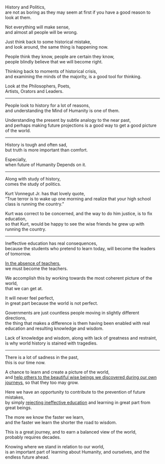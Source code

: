 History and Politics,\
are not as boring as they may seem at first if you have a good reason to look at them.

Not everything will make sense,\
and almost all people will be wrong.

Just think back to some historical mistake,\
and look around, the same thing is happening now.

People think they know, people are certain they know,\
people blindly believe that we will become right.

Thinking back to moments of historical crisis,\
and examining the minds of the majority, is a good tool for thinking.

Look at the Philosophers, Poets,\
Artists, Orators and Leaders.

---

People look to history for a lot of reasons,\
and understanding the Mind of Humanity is one of them.

Understanding the present by subtle analogy to the near past,\
and perhaps making future projections is a good way to get a good picture of the world.

---

History is tough and often sad,\
but truth is more important than comfort.

Especially,\
when future of Humanity Depends on it.

---

Along with study of history,\
comes the study of politics.

Kurt Vonnegut Jr. has that lovely quote,\
“True terror is to wake up one morning and realize that your high school class is running the country.”

Kurt was correct to be concerned, and the way to do him justice, is to fix education,\
so that Kurt, would be happy to see the wise friends he grew up with running the country.

---

Ineffective education has real consequences,\
because the students who pretend to learn today, will become the leaders of tomorrow.

[In the absence of teachers](https://www.youtube.com/watch?v=fmoor8DwqW4),\
we must become the teachers.

We accomplish this by working towards the most coherent picture of the world,\
that we can get at.

It will never feel perfect,\
in great part because the world is not perfect.

Governments are just countless people moving in slightly different directions,\
the thing that makes a difference is them having been enabled with real education and resulting knowledge and wisdom.

Lack of knowledge and wisdom, along with lack of greatness and restraint,\
is why world history is stained with tragedies.

---

There is a lot of sadness in the past,\
this is our time now.

A chance to learn and create a picture of the world,\
and [help others to the beautiful wise beings we discovered during our own journeys](https://www.youtube.com/watch?v=g4IWpMk7esk), so that they too may grow.

Here we have an opportunity to contribute to the prevention of future mistakes,\
by simply [rejecting ineffective education](https://www.youtube.com/watch?v=sxyKNMrhEvY) and learning in great part from great beings.

The more we know the faster we learn,\
and the faster we learn the shorter the road to wisdom.

This is a great journey, and to earn a balanced view of the world,\
probably requires decades.

Knowing where we stand in relation to our world,\
is an important part of learning about Humanity, and ourselves, and the endless future ahead.
